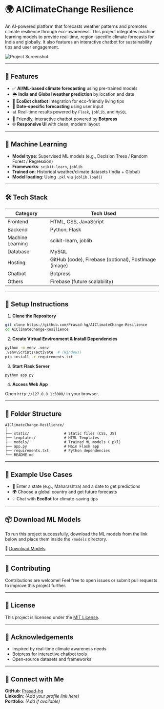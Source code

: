 
# 🌍 AIClimateChange Resilience

An AI-powered platform that forecasts weather patterns and promotes climate resilience through eco-awareness. This project integrates machine learning models to provide real-time, region-specific climate forecasts for India and globally. It also features an interactive chatbot for sustainability tips and user engagement.

![Project Screenshot](https://i.postimg.cc/L6SM9Kwf/image.png)

---

## 🚀 Features

- ✅ **AI/ML-based climate forecasting** using pre-trained models
- 🌦️ **India and Global weather prediction** by location and date
- 🤖 **EcoBot chatbot** integration for eco-friendly living tips
- 📅 **Date-specific forecasting** using user input
- 📊 Real-time results powered by `Flask`, `joblib`, and `MySQL`
- 💬 Friendly, interactive chatbot powered by **Botpress**
- 🌐 **Responsive UI** with clean, modern layout

---

## 🧠 Machine Learning

- **Model type**: Supervised ML models (e.g., Decision Trees / Random Forest / Regression)
- **Frameworks**: `scikit-learn`, `joblib`
- **Trained on**: Historical weather/climate datasets (India + Global)
- **Model loading**: Using `.pkl` via `joblib.load()`

---

## 🛠️ Tech Stack

| Category        | Tech Used |
|-----------------|------------|
| Frontend        | HTML, CSS, JavaScript |
| Backend         | Python, Flask |
| Machine Learning| scikit-learn, joblib |
| Database        | MySQL |
| Hosting         | GitHub (code), Firebase (optional), PostImage (image) |
| Chatbot         | Botpress |
| Others          | Firebase (future scalability) |

---

## 🔧 Setup Instructions

1. **Clone the Repository**

```bash
git clone https://github.com/Prasad-hg/AIClimateChange-Resilience
cd AIClimateChange-Resilience
```

2. **Create Virtual Environment & Install Dependencies**

```bash
python -m venv .venv
.venv\Scripts\activate  # (Windows)
pip install -r requirements.txt
```

3. **Start Flask Server**

```bash
python app.py
```

4. **Access Web App**

Open `http://127.0.0.1:5000/` in your browser.

---

## 📂 Folder Structure

```
AIClimateChange-Resilience/
│
├── static/                # Static files (CSS, JS)
├── templates/             # HTML Templates
├── models/                # Trained ML models (.pkl)
├── app.py                 # Main Flask app
├── requirements.txt       # Python dependencies
└── README.md
```

---

## 🧪 Example Use Cases

- 📍 Enter a state (e.g., Maharashtra) and a date to get predictions
- 🌍 Choose a global country and get future forecasts
- 💡 Chat with **EcoBot** for climate-saving tips

---

## 📦 Download ML Models

To run this project successfully, download the ML models from the link below and place them inside the `/models` directory.

🔗 [Download Models](https://drive.google.com/drive/folders/1VNQbzWiyK59KjVfZPuNnn3WE_5IpHpa-?usp=drive_link)

---

## 🌱 Contributing

Contributions are welcome! Feel free to open issues or submit pull requests to improve this project further.

---

## 📜 License

This project is licensed under the [MIT License](LICENSE).

---

## 🙌 Acknowledgements

- Inspired by real-time climate awareness needs
- Botpress for interactive chatbot tools
- Open-source datasets and frameworks

---

## 🔗 Connect with Me

**GitHub**: [Prasad-hg](https://github.com/Prasad-hg)  
**LinkedIn**: *(Add your profile link here)*  
**Portfolio**: *(Add if available)*
